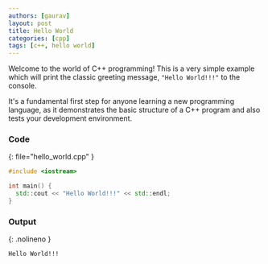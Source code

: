 ```yaml
---
authors: [gaurav]
layout: post
title: Hello World
categories: [cpp]
tags: [c++, hello world]
---
```


Welcome to the world of C++ programming! This is a very simple example which will print the classic
greeting message, `"Hello World!!!"` to the console.

It's a fundamental first step for anyone learning a new programming language, as it demonstrates the
basic structure of a C++ program and also tests your development environment.

### Code

{: file="hello_world.cpp" }

```c++
#include <iostream>

int main() {
  std::cout << "Hello World!!!" << std::endl;
}
```

### Output

{: .nolineno }

```bash
Hello World!!!
```
